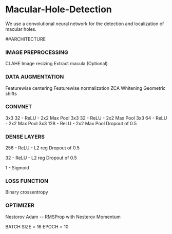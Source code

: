 # Macular-Hole-Detection
We use a convolutional neural network for the detection and localization of macular holes.

##ARCHITECTURE

### IMAGE PREPROCESSING
CLAHE
Image resizing
Extract macula (Optional)

### DATA AUGMENTATION
Featurewise centering
Featurewise normalization
ZCA Whitening
Geometric shifts

### CONVNET
3x3 32 - ReLU - 2x2 Max Pool
3x3 32 - ReLU - 2x2 Max Pool
3x3 64 - ReLU - 2x2 Max Pool
3x3 128 - ReLU - 2x2 Max Pool
Dropout of 0.5

### DENSE LAYERS
256 - ReLU - L2 reg 
Dropout of 0.5

32 - ReLU - L2 reg
Dropout of 0.5

1 - Sigmoid

### LOSS FUNCTION
Binary crossentropy

### OPTIMIZER
Nestorov Adam -- RMSProp with Nesterov Momentum

BATCH SIZE = 16
EPOCH      = 10

